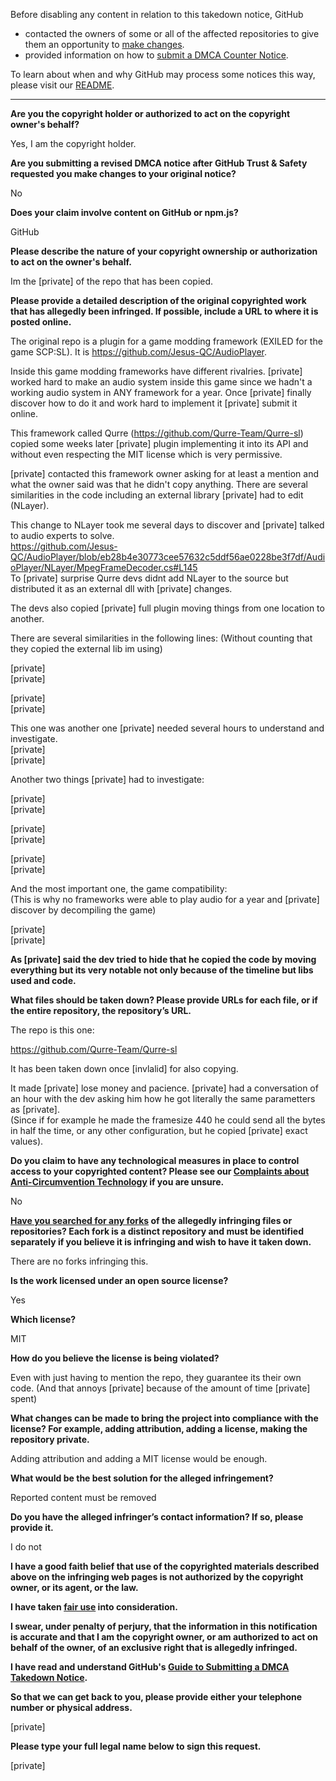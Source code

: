Before disabling any content in relation to this takedown notice, GitHub
- contacted the owners of some or all of the affected repositories to give them an opportunity to [make changes](https://docs.github.com/en/github/site-policy/dmca-takedown-policy#a-how-does-this-actually-work).
- provided information on how to [submit a DMCA Counter Notice](https://docs.github.com/en/articles/guide-to-submitting-a-dmca-counter-notice).

To learn about when and why GitHub may process some notices this way, please visit our [README](https://github.com/github/dmca/blob/master/README.md#anatomy-of-a-takedown-notice).

---

**Are you the copyright holder or authorized to act on the copyright owner's behalf?**

Yes, I am the copyright holder.

**Are you submitting a revised DMCA notice after GitHub Trust & Safety requested you make changes to your original notice?**

No

**Does your claim involve content on GitHub or npm.js?**

GitHub

**Please describe the nature of your copyright ownership or authorization to act on the owner's behalf.**

Im the [private] of the repo that has been copied.

**Please provide a detailed description of the original copyrighted work that has allegedly been infringed. If possible, include a URL to where it is posted online.**

The original repo is a plugin for a game modding framework (EXILED for the game SCP:SL). It is https://github.com/Jesus-QC/AudioPlayer.

Inside this game modding frameworks have different rivalries. [private] worked hard to make an audio system inside this game since we hadn't a working audio system in ANY framework for a year. Once [private] finally discover how to do it and work hard to implement it [private] submit it online.

This framework called Qurre (https://github.com/Qurre-Team/Qurre-sl) copied some weeks later [private] plugin implementing it into its API and without even respecting the MIT license which is very permissive.

[private] contacted this framework owner asking for at least a mention and what the owner said was that he didn't copy anything. There are several similarities in the code including an external library [private] had to edit (NLayer).

This change to NLayer took me several days to discover and [private] talked to audio experts to solve.  
https://github.com/Jesus-QC/AudioPlayer/blob/eb28b4e30773cee57632c5ddf56ae0228be3f7df/AudioPlayer/NLayer/MpegFrameDecoder.cs#L145  
To [private] surprise Qurre devs didnt add NLayer to the source but distributed it as an external dll with [private] changes.

The devs also copied [private] full plugin moving things from one location to another.

There are several similarities in the following lines: (Without counting that they copied the external lib im using)

[private]  
[private]  

[private]   
[private]  

This one was another one [private] needed several hours to understand and investigate.   
[private]  
[private]  

Another two things [private] had to investigate:

[private]  
[private]  

[private]  
[private]  

[private]  
[private]  

And the most important one, the game compatibility:  
(This is why no frameworks were able to play audio for a year and [private] discover by decompiling the game)

[private]  
[private]

**As [private] said the dev tried to hide that he copied the code by moving everything but its very notable not only because of the timeline but libs used and code.**

**What files should be taken down? Please provide URLs for each file, or if the entire repository, the repository’s URL.**

The repo is this one:

https://github.com/Qurre-Team/Qurre-sl

It has been taken down once [invlalid] for also copying.

It made [private] lose money and pacience. [private] had a conversation of an hour with the dev asking him how he got literally the same parametters as [private].  
(Since if for example he made the framesize 440 he could send all the bytes in half the time, or any other configuration, but he copied [private] exact values).

**Do you claim to have any technological measures in place to control access to your copyrighted content? Please see our <a href="https://docs.github.com/articles/guide-to-submitting-a-dmca-takedown-notice#complaints-about-anti-circumvention-technology">Complaints about Anti-Circumvention Technology</a> if you are unsure.**

No

**<a href="https://docs.github.com/articles/dmca-takedown-policy#b-what-about-forks-or-whats-a-fork">Have you searched for any forks</a> of the allegedly infringing files or repositories? Each fork is a distinct repository and must be identified separately if you believe it is infringing and wish to have it taken down.**

There are no forks infringing this.

**Is the work licensed under an open source license?**

Yes

**Which license?**

MIT

**How do you believe the license is being violated?**

Even with just having to mention the repo, they guarantee its their own code. (And that annoys [private] because of the amount of time [private] spent)

**What changes can be made to bring the project into compliance with the license? For example, adding attribution, adding a license, making the repository private.**

Adding attribution and adding a MIT license would be enough.

**What would be the best solution for the alleged infringement?**

Reported content must be removed

**Do you have the alleged infringer’s contact information? If so, please provide it.**

I do not

**I have a good faith belief that use of the copyrighted materials described above on the infringing web pages is not authorized by the copyright owner, or its agent, or the law.**

**I have taken <a href="https://www.lumendatabase.org/topics/22">fair use</a> into consideration.**

**I swear, under penalty of perjury, that the information in this notification is accurate and that I am the copyright owner, or am authorized to act on behalf of the owner, of an exclusive right that is allegedly infringed.**

**I have read and understand GitHub's <a href="https://docs.github.com/articles/guide-to-submitting-a-dmca-takedown-notice/">Guide to Submitting a DMCA Takedown Notice</a>.**

**So that we can get back to you, please provide either your telephone number or physical address.**

[private]

**Please type your full legal name below to sign this request.**

[private]
